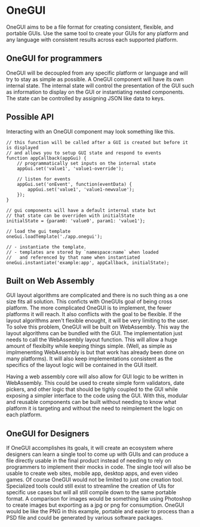 
# OneGUI

OneGUI aims to be a file format for creating consistent, flexible, and portable GUIs. Use the same tool to create your GUIs for any platform and any language with consistent results across each supported platform.

## OneGUI for programmers

OneGUI will be decoupled from any specific platform or language and will try to stay as simple as possible. A OneGUI component will have its own internal state. The internal state will control the presentation of the GUI such as information to display on the GUI or instantiating nested components. The state can be controlled by assigning JSON like data to keys. 

## Possible API
Interacting with an OneGUI component may look something like this.

```
// this function will be called after a GUI is created but before it is displayed
// and allows you to setup GUI state and respond to events
function appCallback(appGui) {
    // programmatically set inputs on the internal state
    appGui.set('value1', 'value1-override');

    // listen for events
    appGui.set('onEvent', function(eventData) {
        appGui.set('value1', 'value1-newvalue');
    });
}

// gui components will have a default internal state but
// that state can be overriden with initialState
initialState = {param0: 'value0', param1: 'value1'};

// load the gui template
oneGui.loadTemplate('./app.onegui');

// - instantiate the template.
// - templates are stored by `namespace:name` when loaded 
//   and referenced by that name when instantiated
oneGui.instantiate('example:app', appCallback, initialState);

```

## Built on Web Assembly

GUI layout algorithms are complicated and there is no such thing as a one size fits all solution. This conficts with OneGUIs goal of being cross platform. The more complicated OneGUI is to implement, the fewer platforms it will reach. It also conflicts with the goal to be flexible. If the layout algorithms aren't flexible enought, it will be very limiting to the user. To solve this problem, OneGUI will be built on WebAssembly. This way the layout algorithms can be bundled with the GUI. The implementation just needs to call the WebAssembly layout function. This will allow a huge amount of flexibilty while keeping things simple. (Well, as simple as implmenenting WebAssembly is but that work has already been done on many platforms). It will also keep implementations consistent as the specifics of the layout logic will be contained in the GUI itself.

Having a web assembly core will also allow for GUI logic to be written in WebAssembly. This could be used to create simple form validators, date pickers, and other logic that should be tighly coupled to the GUI while exposing a simpler interface to the code using the GUI. With this, modular and reusable components can be built without needing to know what platform it is targeting and without the need to reimplement the logic on each platform.

## OneGUI for Designers

If OneGUI accomplishes its goals, it will create an ecosystem where designers can learn a single tool to come up with GUIs and can produce a file directly usable in the final product instead of needing to rely on programmers to implement their mocks in code. The single tool will also be usable to create web sites, mobile app, desktop apps, and even video games. Of course OneGUI would not be limited to just one creation tool. Specialized tools could still exist to streamline the creation of UIs for specific use cases but will all still compile down to the same portable format. A comparison for images would be something like using Photoshop to create images but exporting as a jpg or png for consumption. OneGUI would be like the PNG in this example, portable and easier to process than a PSD file and could be generated by various software packages.